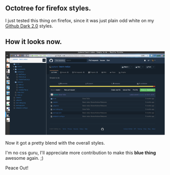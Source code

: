## Octotree for firefox styles.

I just tested this thing on firefox, since it was just plain odd white on my
[Github Dark 2.0]('https://userstyles.org/styles/128271/github-dark-2-0')
styles.

## How it looks now.

![how octotree looks screenshot](screenshot.png)

Now it got a pretty blend with the overall styles.

I'm no css guru, I'll appreciate more contribution to make this **blue thing**
awesome again. ;) 

Peace Out!
